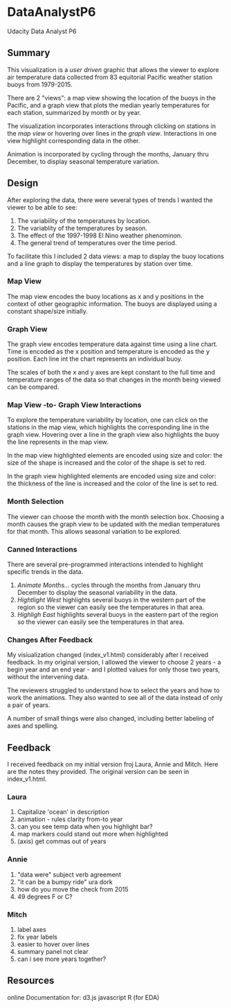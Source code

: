 # DataAnalystP6
Udacity Data Analyst P6

## Summary
This visualization is a *user driven* graphic that allows the viewer to explore air temperature data
collected from 83 equitorial Pacific weather station buoys from 1979-2015.

There are 2 "views": a map view showing the location of the buoys in the Pacific, and a graph view
that plots the median yearly temperatures for each station, summarized by month or by year.

The visualization incorporates interactions through clicking on stations in the *map view* or hovering over
lines in the *graph view*. Interactions in one view highlight corresponding data in the other.

Animation is incorporated by cycling through the months, January thru December, to display seasonal 
temperature variation.

## Design

After exploring the data, there were several types of trends I wanted the viewer to be able
to see:

1. The variability of the temperatures by location.
3. The variablity of the temperatures by season.
2. The effect of the 1997-1998 El Nino weather phenominon.
3. The general trend of temperatures over the time period.

To facilitate this I included 2 data views: a map to display the buoy locations and
a line graph to display the temperatures by station over time.

### Map View
The map view encodes the buoy locations as x and y positions in the context of other
geographic information. The buoys are displayed using a constant shape/size initially.

### Graph View
The graph view encodes temperature data against time using a line chart. Time is encoded 
as the x position and temperature is encoded as the y position. Each line int the chart 
represents an individual buoy.

The scales of both the x and y axes are kept constant to the full time and temperature
ranges of the data so that changes in the month being viewed can be compared.

### Map View -to- Graph View Interactions
To explore the temperature variability by location, one can click on the stations
in the map view, which highlights the corresponding line in the graph view. Hovering 
over a line in the graph view also highlights the buoy the line represents in the map
view. 

In the map view highlighted elements are encoded using size and color: the size of the shape 
is increased and the color of the shape is set to red.

In the graph view highlighted elements are encoded using size and color: the thickness of the line 
is increased and the color of the line is set to red.

### Month Selection
The viewer can choose the month with the month selection box. Choosing a month causes the
graph view to be updated with the median temperatures for that month. This allows seasonal
variation to be explored.

### Canned Interactions
There are several pre-programmed interactions intended to highlight specific trends in 
the data. 

1. *Animate Months...* cycles through the months from January thru December to 
display the seasonal variability in the data.
2. *Hightlight West* highlights several buoys in the western part of the region so the viewer
can easily see the temperatures in that area.
3. *Highligh East* highlights several buoys in the eastern part of the region so the viewer
can easily see the temperatures in that area.

### Changes After Feedback

My visiualization changed (index_v1.html) considerably after I received feedback. In my original version,
I allowed the viewer to choose 2 years - a begin year and an end year - and I plotted values for only
those two years, without the intervening data. 

The reviewers struggled to understand how to select the years and how to work the animations. They also 
wanted to see all of the data instead of only a pair of years. 

A number of small things were also changed, including better labeling of axes and spelling.

## Feedback

I received feedback on my initial version froj Laura, Annie and Mitch. Here are
the notes they provided. The original version can be seen in index_v1.html.

### Laura

1. Capitalize 'ocean' in description
2. animation - rules clarity from-to year
3. can you see temp data when you highlight bar?
4. map markers could stand out more when highlighted
5. (axis) get commas out of years

### Annie

1. "data were" subject verb agreement
1. "it can be a bumpy ride" ura dork
1. how do you move the check from 2015
1. 49 degrees F or C?

### Mitch

1. label axes
1. fix year labels
1. easier to hover over lines
1. summary panel not clear
1. can i see more years together?

## Resources

online Documentation for:
d3.js
javascript
R (for EDA)
